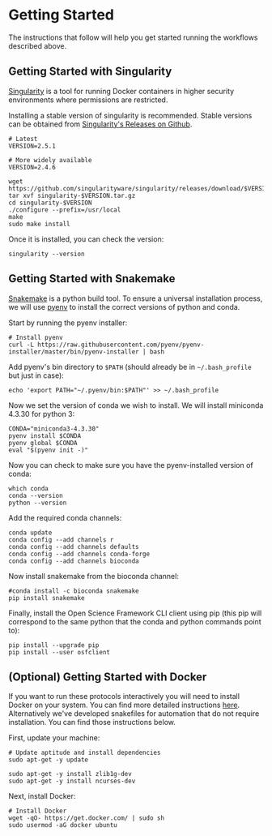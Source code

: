 # Getting Started

The instructions that follow will help you get started running the workflows
described above. 

## Getting Started with Singularity

[Singularity](http://singularity.lbl.gov) is a tool for running Docker containers 
in higher security environments where permissions are restricted.

Installing a stable version of singularity is recommended. Stable versions can be obtained from [Singularity's Releases on Github](https://github.com/singularityware/singularity/releases).

```
# Latest
VERSION=2.5.1

# More widely available
VERSION=2.4.6

wget https://github.com/singularityware/singularity/releases/download/$VERSION/singularity-$VERSION.tar.gz
tar xvf singularity-$VERSION.tar.gz
cd singularity-$VERSION
./configure --prefix=/usr/local
make
sudo make install
```

Once it is installed, you can check the version:

```
singularity --version
```

## Getting Started with Snakemake

[Snakemake](http://snakemake.readthedocs.io/en/stable/) is a python build tool.
To ensure a universal installation process, we will use [pyenv](https://github.com/pyenv/pyenv)
to install the correct versions of python and conda.

Start by running the pyenv installer:

```
# Install pyenv 
curl -L https://raw.githubusercontent.com/pyenv/pyenv-installer/master/bin/pyenv-installer | bash
```

Add pyenv's bin directory to `$PATH` (should already be in `~/.bash_profile` but just in case):

```
echo 'export PATH="~/.pyenv/bin:$PATH"' >> ~/.bash_profile
```

Now we set the version of conda we wish to install. We will install
miniconda 4.3.30 for python 3:

```
CONDA="miniconda3-4.3.30"
pyenv install $CONDA
pyenv global $CONDA
eval "$(pyenv init -)"
```

Now you can check to make sure you have the pyenv-installed version 
of conda:

```
which conda
conda --version
python --version
```

Add the required conda channels:

```
conda update
conda config --add channels r
conda config --add channels defaults
conda config --add channels conda-forge
conda config --add channels bioconda
```

Now install snakemake from the bioconda channel:

```
#conda install -c bioconda snakemake
pip install snakemake
```

Finally, install the Open Science Framework CLI client
using pip (this pip will correspond to the same python 
that the conda and python commands point to):

```
pip install --upgrade pip
pip install --user osfclient
```

## (Optional) Getting Started with Docker

If you want to run these protocols interactively you will need to install Docker on your system. You can find more detailed instructions [here](https://docs.docker.com/install/). 
Alternatively we've developed snakefiles for automation that do not require installation. You can find those instructions below. 

First, update your machine:

```
# Update aptitude and install dependencies
sudo apt-get -y update

sudo apt-get -y install zlib1g-dev
sudo apt-get -y install ncurses-dev
```

Next, install Docker:

```
# Install Docker
wget -qO- https://get.docker.com/ | sudo sh
sudo usermod -aG docker ubuntu
```


